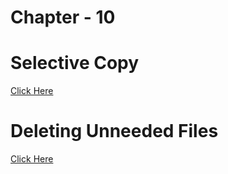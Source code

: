 # Chapter - 10

# Selective Copy
[Click Here](https://github.com/Aaryanajith/amFOSS-Python/blob/main/Chapter%20-%2010/selective_copy.py)


# Deleting Unneeded Files
[Click Here](https://github.com/Aaryanajith/amFOSS-Python/blob/main/Chapter%20-%2010/Deleting_Unneeded_Files.py)


